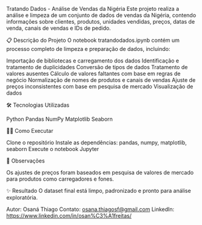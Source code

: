 Tratando Dados - Análise de Vendas da Nigéria
Este projeto realiza a análise e limpeza de um conjunto de dados de vendas da Nigéria, contendo informações sobre clientes, produtos, unidades vendidas, preços, datas de venda, canais de vendas e IDs de pedido.

📋 Descrição do Projeto
O notebook tratandodados.ipynb contém um processo completo de limpeza e preparação de dados, incluindo:

Importação de bibliotecas e carregamento dos dados
Identificação e tratamento de duplicidades 
Conversão de tipos de dados 
Tratamento de valores ausentes 
Cálculo de valores faltantes com base em regras de negócio
Normalização de nomes de produtos e canais de vendas
Ajuste de preços inconsistentes com base em pesquisa de mercado
Visualização de dados

🛠️ Tecnologias Utilizadas

Python
Pandas
NumPy
Matplotlib
Seaborn

👨‍💻 Como Executar

Clone o repositório
Instale as dependências: pandas, numpy, matplotlib, seaborn
Execute o notebook Jupyter

📌 Observações

Os ajustes de preços foram baseados em pesquisa de valores de mercado para produtos como carregadores e fones.

✨ Resultado
O dataset final está limpo, padronizado e pronto para análise exploratória.

Autor: Osaná Thiago
Contato: osana.thiagosf@gmail.com
LinkedIn: https://www.linkedin.com/in/osan%C3%A1freitas/
